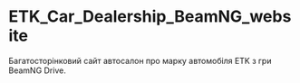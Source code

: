 # ETK_Car_Dealership_BeamNG_website
Багатосторінковий сайт автосалон про марку автомобіля ETK з гри BeamNG Drive.
